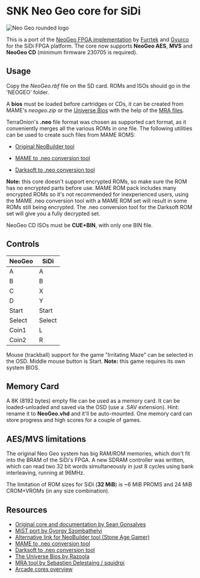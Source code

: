 # SNK Neo Geo core for SiDi

![Neo Geo rounded logo](https://live.staticflickr.com/65535/52958482059_69a299d0a8_o.png)

This is a port of the [NeoGeo FPGA implementation](https://github.com/MiSTer-devel/NeoGeo_MiSTer) by [Furrtek](https://www.patreon.com/furrtek/posts) and [Gyurco](https://github.com/gyurco/NeoGeo_MiSTer/tree/mist/mist#sidenotes) for the SiDi FPGA platform.
The core now supports **NeoGeo AES**, **MVS** and **NeoGeo CD** (minimum firmware 230705 is required).

## Usage

Copy the *NeoGeo.rbf* file on the SD card. ROMs and ISOs should go in the 'NEOGEO' folder.

A **bios** must be loaded before cartridges or CDs, it can be created from MAME's *neogeo.zip* or the [Universe Bios](http://unibios.free.fr/download.html) with the help of the [MRA files](https://github.com/mist-devel/mist-binaries/tree/master/cores/neogeo/bios).

TerraOnion's **.neo** file format was chosen as supported cart format, as it conveniently merges all the various ROMs in one file. The following utilities can be used to create such files from MAME ROMS:

* [Original NeoBuilder tool](https://wiki.terraonion.com/index.php/Neobuilder_Guide)

* [MAME to .neo conversion tool](https://github.com/city41/neosdconv)

* [Darksoft to .neo conversion tool](https://gitlab.com/loic.petit/darksoft-to-neosd/)

**Note:** this core doesn't support encrypted ROMs, so make sure the ROM has no encrypted parts before use. MAME ROM pack includes many encrypted ROMs so it's not recommended for inexperienced users, using the MAME .neo conversion tool with a MAME ROM set will result in some ROMs still being encrypted. The .neo conversion tool for the Darksoft ROM set will give you a fully decrypted set.

NeoGeo CD ISOs must be **CUE+BIN**, with only one BIN file.

## Controls

| NeoGeo | SiDi    |
|--------|---------|
| A      | A       |
| B      | B       |
| C      | X       |
| D      | Y       |
| Start  | Start   |
| Select | Select  |
| Coin1  | L       |
| Coin2  | R       |

Mouse (trackball) support for the game "Irritating Maze" can be selected in the OSD. Middle mouse button is Start. **Note:** this game requires its own system BIOS.

## Memory Card

A 8K (8192 bytes) empty file can be used as a memory card. It can be loaded-unloaded and saved via the OSD (use a .SAV extension). Hint: rename it to **NeoGeo.vhd** and it'll be auto-mounted. One memory card can store progress and high scores for a couple of games.

## AES/MVS limitations
The original Neo Geo system has big RAM/ROM memories, which don't fit into the BRAM of the SiDi's FPGA. A new SDRAM controller was written, which can
read two 32 bit words simultaneously in just 8 cycles using bank interleaving, running at 96MHz.

The limitation of ROM sizes for SiDi (**32 MiB**) is ~6 MiB PROMS and 24 MiB CROM+VROMs (in any size combination).

## Resources

- [Original core and documentation by Sean Gonsalves](https://github.com/MiSTer-devel/NeoGeo_MiSTer)
- [MiST port by Gyorgy Szombathelyi](https://github.com/gyurco/NeoGeo_MiSTer/tree/mist/mist)
- [Alternative link for NeoBuilder tool (Stone Age Gamer)](https://stoneagegamer.com/neosd-downloads.html)
- [MAME to .neo conversion tool](https://github.com/city41/neosdconv)
- [Darksoft to .neo conversion tool](https://gitlab.com/loic.petit/darksoft-to-neosd/)
- [The Universe Bios by Razoola](http://unibios.free.fr/download.html)
- [MRA tool by Sebastien Delestaing / squidrpi](https://github.com/mist-devel/mra-tools-c/tree/master/release)
- [Arcade cores overview](https://github.com/ManuFerHi/SiDi-FPGA/wiki/Arcade-overview)
